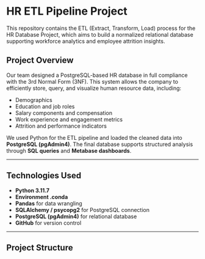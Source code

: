 # HR ETL Pipeline Project

This repository contains the ETL (Extract, Transform, Load) process for the HR Database Project, which aims to build a normalized relational database supporting workforce analytics and employee attrition insights.

## Project Overview

Our team designed a PostgreSQL-based HR database in full compliance with the 3rd Normal Form (3NF). This system allows the company to efficiently store, query, and visualize human resource data, including:

- Demographics
- Education and job roles
- Salary components and compensation
- Work experience and engagement metrics
- Attrition and performance indicators

We used Python for the ETL pipeline and loaded the cleaned data into **PostgreSQL (pgAdmin4)**. The final database supports structured analysis through **SQL queries** and **Metabase dashboards**.

---

## Technologies Used

- **Python 3.11.7**
- **Environment .conda**
- **Pandas** for data wrangling
- **SQLAlchemy / psycopg2** for PostgreSQL connection
- **PostgreSQL (pgAdmin4)** for relational database
- **GitHub** for version control

---

## Project Structure

